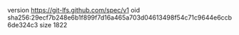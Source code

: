 version https://git-lfs.github.com/spec/v1
oid sha256:29ecf7b248e6b1f899f7d16a465a703d04613498f54c71c9644e6ccb6de324c3
size 1822
